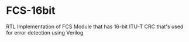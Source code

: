 # FCS-16bit
RTL Implementation of FCS Module that has 16-bit ITU-T CRC that's used for error detection using Verilog
